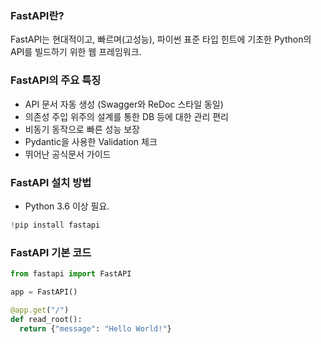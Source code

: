 ### FastAPI란?
FastAPI는 현대적이고, 빠르며(고성능), 파이썬 표준 타입 힌트에 기초한 Python의 API를 빌드하기 위한 웹 프레임워크.

### FastAPI의 주요 특징
- API 문서 자동 생성 (Swagger와 ReDoc 스타일 동일)
- 의존성 주입 위주의 설계를 통한 DB 등에 대한 관리 편리
- 비동기 동작으로 빠른 성능 보장
- Pydantic을 사용한 Validation 체크
- 뛰어난 공식문서 가이드

### FastAPI 설치 방법
- Python 3.6 이상 필요.
```python
!pip install fastapi
```

### FastAPI 기본 코드
```python
from fastapi import FastAPI

app = FastAPI()

@app.get("/")
def read_root():
  return {"message": "Hello World!"}
```

